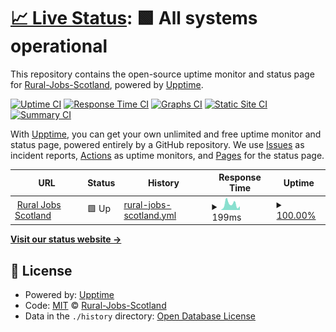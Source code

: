 # [📈 Live Status](https://status.ruraljobsscotland.co.uk): <!--live status--> **🟩 All systems operational**

This repository contains the open-source uptime monitor and status page for [Rural-Jobs-Scotland](https://status.ruraljobsscotland.co.uk), powered by [Upptime](https://github.com/upptime/upptime).

[![Uptime CI](https://github.com/Rural-Jobs-Scotland/upptime/workflows/Uptime%20CI/badge.svg)](https://github.com/Rural-Jobs-Scotland/upptime/actions?query=workflow%3A%22Uptime+CI%22)
[![Response Time CI](https://github.com/Rural-Jobs-Scotland/upptime/workflows/Response%20Time%20CI/badge.svg)](https://github.com/Rural-Jobs-Scotland/upptime/actions?query=workflow%3A%22Response+Time+CI%22)
[![Graphs CI](https://github.com/Rural-Jobs-Scotland/upptime/workflows/Graphs%20CI/badge.svg)](https://github.com/Rural-Jobs-Scotland/upptime/actions?query=workflow%3A%22Graphs+CI%22)
[![Static Site CI](https://github.com/Rural-Jobs-Scotland/upptime/workflows/Static%20Site%20CI/badge.svg)](https://github.com/Rural-Jobs-Scotland/upptime/actions?query=workflow%3A%22Static+Site+CI%22)
[![Summary CI](https://github.com/Rural-Jobs-Scotland/upptime/workflows/Summary%20CI/badge.svg)](https://github.com/Rural-Jobs-Scotland/upptime/actions?query=workflow%3A%22Summary+CI%22)

With [Upptime](https://upptime.js.org), you can get your own unlimited and free uptime monitor and status page, powered entirely by a GitHub repository. We use [Issues](https://github.com/Rural-Jobs-Scotland/upptime/issues) as incident reports, [Actions](https://github.com/Rural-Jobs-Scotland/upptime/actions) as uptime monitors, and [Pages](https://status.ruraljobsscotland.co.uk) for the status page.

<!--start: status pages-->
<!-- This summary is generated by Upptime (https://github.com/upptime/upptime) -->
<!-- Do not edit this manually, your changes will be overwritten -->
<!-- prettier-ignore -->
| URL | Status | History | Response Time | Uptime |
| --- | ------ | ------- | ------------- | ------ |
| <img alt="" src="https://favicons.githubusercontent.com/ruraljobsscotland.co.uk" height="13"> [Rural Jobs Scotland](https://ruraljobsscotland.co.uk) | 🟩 Up | [rural-jobs-scotland.yml](https://github.com/Rural-Jobs-Scotland/upptime/commits/HEAD/history/rural-jobs-scotland.yml) | <details><summary><img alt="Response time graph" src="./graphs/rural-jobs-scotland/response-time-week.png" height="20"> 199ms</summary><br><a href="https://status.ruraljobsscotland.co.uk/history/rural-jobs-scotland"><img alt="Response time 280" src="https://img.shields.io/endpoint?url=https%3A%2F%2Fraw.githubusercontent.com%2FRural-Jobs-Scotland%2Fupptime%2FHEAD%2Fapi%2Frural-jobs-scotland%2Fresponse-time.json"></a><br><a href="https://status.ruraljobsscotland.co.uk/history/rural-jobs-scotland"><img alt="24-hour response time 125" src="https://img.shields.io/endpoint?url=https%3A%2F%2Fraw.githubusercontent.com%2FRural-Jobs-Scotland%2Fupptime%2FHEAD%2Fapi%2Frural-jobs-scotland%2Fresponse-time-day.json"></a><br><a href="https://status.ruraljobsscotland.co.uk/history/rural-jobs-scotland"><img alt="7-day response time 199" src="https://img.shields.io/endpoint?url=https%3A%2F%2Fraw.githubusercontent.com%2FRural-Jobs-Scotland%2Fupptime%2FHEAD%2Fapi%2Frural-jobs-scotland%2Fresponse-time-week.json"></a><br><a href="https://status.ruraljobsscotland.co.uk/history/rural-jobs-scotland"><img alt="30-day response time 271" src="https://img.shields.io/endpoint?url=https%3A%2F%2Fraw.githubusercontent.com%2FRural-Jobs-Scotland%2Fupptime%2FHEAD%2Fapi%2Frural-jobs-scotland%2Fresponse-time-month.json"></a><br><a href="https://status.ruraljobsscotland.co.uk/history/rural-jobs-scotland"><img alt="1-year response time 280" src="https://img.shields.io/endpoint?url=https%3A%2F%2Fraw.githubusercontent.com%2FRural-Jobs-Scotland%2Fupptime%2FHEAD%2Fapi%2Frural-jobs-scotland%2Fresponse-time-year.json"></a></details> | <details><summary><a href="https://status.ruraljobsscotland.co.uk/history/rural-jobs-scotland">100.00%</a></summary><a href="https://status.ruraljobsscotland.co.uk/history/rural-jobs-scotland"><img alt="All-time uptime 99.95%" src="https://img.shields.io/endpoint?url=https%3A%2F%2Fraw.githubusercontent.com%2FRural-Jobs-Scotland%2Fupptime%2FHEAD%2Fapi%2Frural-jobs-scotland%2Fuptime.json"></a><br><a href="https://status.ruraljobsscotland.co.uk/history/rural-jobs-scotland"><img alt="24-hour uptime 100.00%" src="https://img.shields.io/endpoint?url=https%3A%2F%2Fraw.githubusercontent.com%2FRural-Jobs-Scotland%2Fupptime%2FHEAD%2Fapi%2Frural-jobs-scotland%2Fuptime-day.json"></a><br><a href="https://status.ruraljobsscotland.co.uk/history/rural-jobs-scotland"><img alt="7-day uptime 100.00%" src="https://img.shields.io/endpoint?url=https%3A%2F%2Fraw.githubusercontent.com%2FRural-Jobs-Scotland%2Fupptime%2FHEAD%2Fapi%2Frural-jobs-scotland%2Fuptime-week.json"></a><br><a href="https://status.ruraljobsscotland.co.uk/history/rural-jobs-scotland"><img alt="30-day uptime 99.89%" src="https://img.shields.io/endpoint?url=https%3A%2F%2Fraw.githubusercontent.com%2FRural-Jobs-Scotland%2Fupptime%2FHEAD%2Fapi%2Frural-jobs-scotland%2Fuptime-month.json"></a><br><a href="https://status.ruraljobsscotland.co.uk/history/rural-jobs-scotland"><img alt="1-year uptime 99.95%" src="https://img.shields.io/endpoint?url=https%3A%2F%2Fraw.githubusercontent.com%2FRural-Jobs-Scotland%2Fupptime%2FHEAD%2Fapi%2Frural-jobs-scotland%2Fuptime-year.json"></a></details>

<!--end: status pages-->

[**Visit our status website →**](https://status.ruraljobsscotland.co.uk)

## 📄 License

- Powered by: [Upptime](https://github.com/upptime/upptime)
- Code: [MIT](./LICENSE) © [Rural-Jobs-Scotland](https://status.ruraljobsscotland.co.uk)
- Data in the `./history` directory: [Open Database License](https://opendatacommons.org/licenses/odbl/1-0/)
